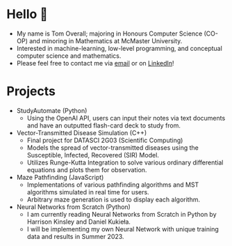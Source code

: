 # Hello 👋
- My name is Tom Overall; majoring in Honours Computer Science (CO-OP) and minoring in Mathematics at McMaster University.
- Interested in machine-learning, low-level programming, and conceptual computer science and mathematics.
- Please feel free to contact me via [email](t.overall@hotmail.com) or on [LinkedIn](https://www.linkedin.com/in/thomas-overall)!

# Projects
- StudyAutomate (Python)
  - Using the OpenAI API, users can input their notes via text documents and have an outputted flash-card deck to study from.
- Vector-Transmitted Disease Simulation (C++)
  - Final project for DATASCI 2G03 (Scientific Computing)
  - Models the spread of vector-transmitted diseases using the Susceptible, Infected, Recovered (SIR) Model.
  - Utilizes Runge-Kutta Integration to solve various ordinary differential equations and plots them for observation.
- Maze Pathfinding (JavaScript)
  - Implementations of various pathfinding algorithms and MST algorithms simulated in real time for users.
  - Arbitrary maze generation is used to display each algorithm.
- Neural Networks from Scratch (Python)
  - I am currently reading Neural Networks from Scratch in Python by Harrison Kinsley and Daniel Kukieła.
  - I will be implementing my own Neural Network with unique training data and results in Summer 2023.
